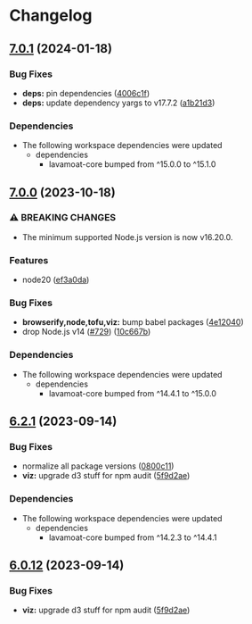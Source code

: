 # Changelog

## [7.0.1](https://github.com/LavaMoat/LavaMoat/compare/lavamoat-viz-v7.0.0...lavamoat-viz-v7.0.1) (2024-01-18)


### Bug Fixes

* **deps:** pin dependencies ([4006c1f](https://github.com/LavaMoat/LavaMoat/commit/4006c1f386c3024e8a8092ded9b98ede20de084e))
* **deps:** update dependency yargs to v17.7.2 ([a1b21d3](https://github.com/LavaMoat/LavaMoat/commit/a1b21d3db1904d05cd9e82bc62eb56dfafb76be2))


### Dependencies

* The following workspace dependencies were updated
  * dependencies
    * lavamoat-core bumped from ^15.0.0 to ^15.1.0

## [7.0.0](https://github.com/LavaMoat/LavaMoat/compare/lavamoat-viz-v6.2.1...lavamoat-viz-v7.0.0) (2023-10-18)


### ⚠ BREAKING CHANGES

* The minimum supported Node.js version is now v16.20.0.

### Features

* node20 ([ef3a0da](https://github.com/LavaMoat/LavaMoat/commit/ef3a0da9960d7f5734e3d4180ebafdae2432a260))


### Bug Fixes

* **browserify,node,tofu,viz:** bump babel packages ([4e12040](https://github.com/LavaMoat/LavaMoat/commit/4e12040945897983456dce9b83a174e116c99f66))
* drop Node.js v14 ([#729](https://github.com/LavaMoat/LavaMoat/issues/729)) ([10c667b](https://github.com/LavaMoat/LavaMoat/commit/10c667bd88eaabf60a8fd8e4493cc7676848b201))


### Dependencies

* The following workspace dependencies were updated
  * dependencies
    * lavamoat-core bumped from ^14.4.1 to ^15.0.0

## [6.2.1](https://github.com/LavaMoat/LavaMoat/compare/lavamoat-viz-v6.2.0...lavamoat-viz-v6.2.1) (2023-09-14)


### Bug Fixes

* normalize all package versions ([0800c11](https://github.com/LavaMoat/LavaMoat/commit/0800c113c3504af312d904c48eb9a6844b10d6b1))
* **viz:** upgrade d3 stuff for npm audit ([5f9d2ae](https://github.com/LavaMoat/LavaMoat/commit/5f9d2ae0916aa3b6dc2379f2c07ca14d366fd4e5))


### Dependencies

* The following workspace dependencies were updated
  * dependencies
    * lavamoat-core bumped from ^14.2.3 to ^14.4.1

## [6.0.12](https://github.com/LavaMoat/LavaMoat/compare/lavamoat-viz-v6.0.11...lavamoat-viz-v6.0.12) (2023-09-14)


### Bug Fixes

* **viz:** upgrade d3 stuff for npm audit ([5f9d2ae](https://github.com/LavaMoat/LavaMoat/commit/5f9d2ae0916aa3b6dc2379f2c07ca14d366fd4e5))
